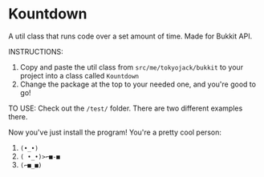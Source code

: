 # Kountdown
A util class that runs code over a set amount of time. Made for Bukkit API.

INSTRUCTIONS:
1. Copy and paste the util class from ```src/me/tokyojack/bukkit``` to your project into a class called ```Kountdown```
2. Change the package at the top to your needed one, and you're good to go!

TO USE: Check out the ```/test/``` folder. There are two different examples there.

Now you've just install the program! You're a pretty cool person:
1. ```(•_•)```
2. ```( •_•)>⌐■-■```
3. ```(⌐■_■)```

